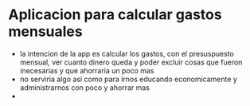 # Aplicacion para calcular gastos mensuales
- la intencion de la app es calcular los gastos, con el presuspuesto mensual, ver cuanto dinero queda y poder excluir cosas que fueron inecesarias y que ahorraria un poco mas
- no serviria algo asi como para irnos educando economicamente y administrarnos con poco y ahorrar mas
- 

